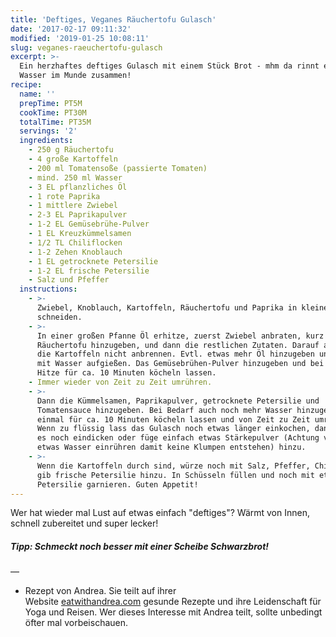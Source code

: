 ```yaml
---
title: 'Deftiges, Veganes Räuchertofu Gulasch'
date: '2017-02-17 09:11:32'
modified: '2019-01-25 10:08:11'
slug: veganes-raeuchertofu-gulasch
excerpt: >-
  Ein herzhaftes deftiges Gulasch mit einem Stück Brot - mhm da rinnt einem das
  Wasser im Munde zusammen!
recipe:
  name: ''
  prepTime: PT5M
  cookTime: PT30M
  totalTime: PT35M
  servings: '2'
  ingredients:
    - 250 g Räuchertofu
    - 4 große Kartoffeln
    - 200 ml Tomatensoße (passierte Tomaten)
    - mind. 250 ml Wasser
    - 3 EL pflanzliches Öl
    - 1 rote Paprika
    - 1 mittlere Zwiebel
    - 2-3 EL Paprikapulver
    - 1-2 EL Gemüsebrühe-Pulver
    - 1 EL Kreuzkümmelsamen
    - 1/2 TL Chiliflocken
    - 1-2 Zehen Knoblauch
    - 1 EL getrocknete Petersilie
    - 1-2 EL frische Petersilie
    - Salz und Pfeffer
  instructions:
    - >-
      Zwiebel, Knoblauch, Kartoffeln, Räuchertofu und Paprika in kleine Würfel
      schneiden.
    - >-
      In einer großen Pfanne Öl erhitze, zuerst Zwiebel anbraten, kurz danach
      Räuchertofu hinzugeben, und dann die restlichen Zutaten. Darauf achten das
      die Kartoffeln nicht anbrennen. Evtl. etwas mehr Öl hinzugeben und dann
      mit Wasser aufgießen. Das Gemüsebrühen-Pulver hinzugeben und bei mittlerer
      Hitze für ca. 10 Minuten köcheln lassen.
    - Immer wieder von Zeit zu Zeit umrühren.
    - >-
      Dann die Kümmelsamen, Paprikapulver, getrocknete Petersilie und
      Tomatensauce hinzugeben. Bei Bedarf auch noch mehr Wasser hinzugeben. Noch
      einmal für ca. 10 Minuten köcheln lassen und von Zeit zu Zeit umrühren.
      Wenn zu flüssig lass das Gulasch noch etwas länger einkochen, dann sollte
      es noch eindicken oder füge einfach etwas Stärkepulver (Achtung vorher in
      etwas Wasser einrühren damit keine Klumpen entstehen) hinzu.
    - >-
      Wenn die Kartoffeln durch sind, würze noch mit Salz, Pfeffer, Chili und
      gib frische Petersilie hinzu. In Schüsseln füllen und noch mit etwas
      Petersilie garnieren. Guten Appetit!
---
```


Wer hat wieder mal Lust auf etwas einfach "deftiges"? Wärmt von Innen, schnell zubereitet und super lecker!

##### Tipp: Schmeckt noch besser mit einer Scheibe Schwarzbrot!

—

*   Rezept von Andrea. Sie teilt auf ihrer Website [eatwithandrea.com](http://www.eatwithandrea.com) gesunde Rezepte und ihre Leidenschaft für Yoga und Reisen. Wer dieses Interesse mit Andrea teilt, sollte unbedingt öfter mal vorbeischauen.
